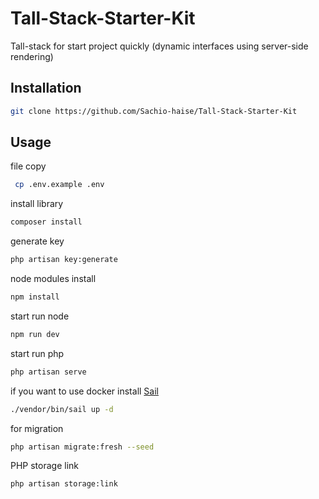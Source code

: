 # Tall-Stack-Starter-Kit

Tall-stack for start project quickly (dynamic interfaces using server-side rendering)

## Installation
```bash
git clone https://github.com/Sachio-haise/Tall-Stack-Starter-Kit
```

## Usage
file copy
```bash
 cp .env.example .env
```

install library
```bash
composer install   
```

generate key
```bash
php artisan key:generate
```

node modules install
```bash
npm install
```

start run node
```bash
npm run dev 
```

start run php
```bash
php artisan serve
```

if you want to use docker install [Sail](https://laravel.com/docs/10.x/sail)
```bash
./vendor/bin/sail up -d
```

for migration
```bash
php artisan migrate:fresh --seed 
```

PHP storage link
```bash
php artisan storage:link
```
